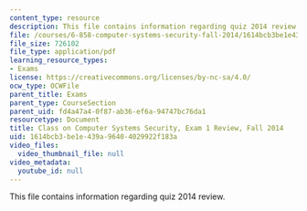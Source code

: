 ```yaml
---
content_type: resource
description: This file contains information regarding quiz 2014 review.
file: /courses/6-858-computer-systems-security-fall-2014/1614bcb3be1e439a96404029922f183a_MIT6_858F14_q14_1_review.pdf
file_size: 726102
file_type: application/pdf
learning_resource_types:
- Exams
license: https://creativecommons.org/licenses/by-nc-sa/4.0/
ocw_type: OCWFile
parent_title: Exams
parent_type: CourseSection
parent_uid: fd4a47a4-0f87-ab36-ef6a-94747bc76da1
resourcetype: Document
title: Class on Computer Systems Security, Exam 1 Review, Fall 2014
uid: 1614bcb3-be1e-439a-9640-4029922f183a
video_files:
  video_thumbnail_file: null
video_metadata:
  youtube_id: null
---
```

This file contains information regarding quiz 2014 review.